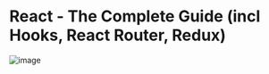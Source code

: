 # React - The Complete Guide (incl Hooks, React Router, Redux)
![image](https://user-images.githubusercontent.com/109369193/187842056-76782947-0dfb-4d12-b675-6f52e2172b50.png)
